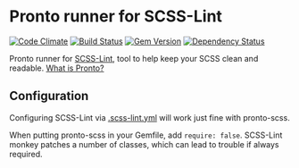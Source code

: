 # Pronto runner for SCSS-Lint

[![Code Climate](https://codeclimate.com/github/mmozuras/pronto-scss.png)](https://codeclimate.com/github/mmozuras/pronto-scss)
[![Build Status](https://travis-ci.org/mmozuras/pronto-scss.png)](https://travis-ci.org/mmozuras/pronto-scss)
[![Gem Version](https://badge.fury.io/rb/pronto-scss.png)](http://badge.fury.io/rb/pronto-scss)
[![Dependency Status](https://gemnasium.com/mmozuras/pronto-scss.png)](https://gemnasium.com/mmozuras/pronto-scss)

Pronto runner for [SCSS-Lint](https://github.com/causes/scss-lint), tool to help keep your SCSS clean and readable. [What is Pronto?](https://github.com/mmozuras/pronto)

## Configuration

Configuring SCSS-Lint via [.scss-lint.yml](https://github.com/causes/scss-lint#configuration) will work just fine with pronto-scss.

When putting pronto-scss in your Gemfile, add `require: false`. SCSS-Lint monkey patches a number of classes, which can lead to trouble if always required.
